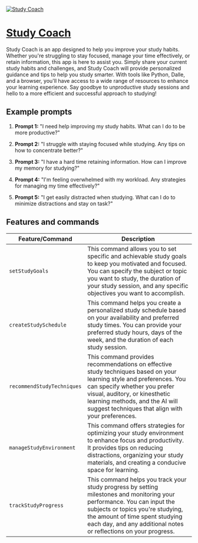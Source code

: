 [![Study Coach](https://files.oaiusercontent.com/file-ylXN4mZxspiy244cIpswbUkH?se=2123-10-17T01%3A40%3A27Z&sp=r&sv=2021-08-06&sr=b&rscc=max-age%3D31536000%2C%20immutable&rscd=attachment%3B%20filename%3D43b77e3a-ac44-4fdc-b785-2c356b35ec18.png&sig=jFjZzo72leE/tbW0rczllXFl9m0zmu8M1AKol4UXAyY%3D)](https://chat.openai.com/g/g-ZjU7pUReE-study-coach)

# [Study Coach](https://chat.openai.com/g/g-ZjU7pUReE-study-coach)

Study Coach is an app designed to help you improve your study habits. Whether you're struggling to stay focused, manage your time effectively, or retain information, this app is here to assist you. Simply share your current study habits and challenges, and Study Coach will provide personalized guidance and tips to help you study smarter. With tools like Python, Dalle, and a browser, you'll have access to a wide range of resources to enhance your learning experience. Say goodbye to unproductive study sessions and hello to a more efficient and successful approach to studying!

## Example prompts

1. **Prompt 1:** "I need help improving my study habits. What can I do to be more productive?"

2. **Prompt 2:** "I struggle with staying focused while studying. Any tips on how to concentrate better?"

3. **Prompt 3:** "I have a hard time retaining information. How can I improve my memory for studying?"

4. **Prompt 4:** "I'm feeling overwhelmed with my workload. Any strategies for managing my time effectively?"

5. **Prompt 5:** "I get easily distracted when studying. What can I do to minimize distractions and stay on task?"


## Features and commands

| Feature/Command | Description |
| --- | --- |
| `setStudyGoals` | This command allows you to set specific and achievable study goals to keep you motivated and focused. You can specify the subject or topic you want to study, the duration of your study session, and any specific objectives you want to accomplish. |
| `createStudySchedule` | This command helps you create a personalized study schedule based on your availability and preferred study times. You can provide your preferred study hours, days of the week, and the duration of each study session. |
| `recommendStudyTechniques` | This command provides recommendations on effective study techniques based on your learning style and preferences. You can specify whether you prefer visual, auditory, or kinesthetic learning methods, and the AI will suggest techniques that align with your preferences. |
| `manageStudyEnvironment` | This command offers strategies for optimizing your study environment to enhance focus and productivity. It provides tips on reducing distractions, organizing your study materials, and creating a conducive space for learning. |
| `trackStudyProgress` | This command helps you track your study progress by setting milestones and monitoring your performance. You can input the subjects or topics you're studying, the amount of time spent studying each day, and any additional notes or reflections on your progress. |

